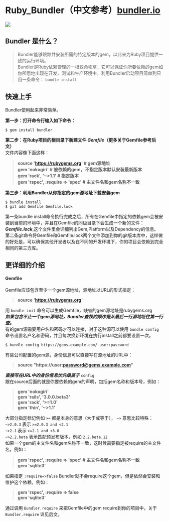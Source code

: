 # Ruby_Bundler（中文参考）[bundler.io](http://www.bundler.io)
![](http://bundler.io/images/gembundler.png)

## Bundler 是什么？
> Bundler能够跟踪并安装所需的特定版本的gem，以此来为Ruby项目提供一致的运行环境。  
> Bundler是Ruby依赖管理的一根救命稻草，它可以保证你所要依赖的gem如你所愿地出现在开发、测试和生产环境中。利用Bundler启动项目简单到只用一条命令： ``` bundle install ``` 

## 快速上手
Bundler使用起来非常简单。  

**第一步：打开命令行输入如下命令：**  
```
$ gem install bundler
```  

**第二步：在Ruby项目的根目录下新建文件 _Gemfile_（更多关于Gemfile参考后文）**  
文件内容像下面这样：  
> **source 'https://rubygems.org'  \# gem源地址  
gem 'nokogiri'                     \# 被依赖的gem，不指定版本默认安装最新版本  
gem 'rack', '~>1.1'                \# 指定版本  
gem 'rspec', :require => 'spec'    \# 主文件名和gem名称不一致**  

**第三步：利用Bundler从你指定的gem源地址下载安装gem**  
```
$ bundle install  
$ git add Gemfile Gemfile.lock
```  

第一条bundle install命令执行完成之后，所有在Gemfile中指定的依赖gem会被安装到当前的环境中，并且在Gemfile的同级目录下会生成一个新的文件： **_Gemfile.lock_**,这个文件里会详细列出Gem,Platform以及Dependency的信息。  
第二条git命令将Gemfile和Gemfile.lock两个文件添加到你的git版本库中，这样做的好处是，可以确保其他开发者以及在不同的开发环境下，你的项目会依赖到完全相同的第三方库。  

## 更详细的介绍
#### Gemfile
Gemfile应该包含至少一个gem源地址，源地址以URL的形式指定：  
> **source 'https://rubygems.org'**  

用 ```bundle init``` 命令可以生成Gemfile，缺省的gem源地址是rubygems.org  
**_如果包含不止一个gem源地址，Bundler查找的顺序是从最后一行源地址往第一行查。_**  
有的gem源需要用户名和密码才可以连接，对于这种源可以使用 ```bundle config``` 命令设置名户名和密码，并且每次换新环境在执行install之前都要设置一次。 
```
$ bundle config https://gems.example.com/ user:password
```  

有些公司配置的gem源，身份信息可以直接写在源地址的URL中：  
> **source "https://user:password@gems.example.com"**  

**_直接写在URL中的身份信息优先级高于_** ```config```  
跟在source后面的就是你要依赖的gem的声明，包括gem名称和版本号，例如：
> **gem 'nokogiri'  
    gem 'rails', '3.0.0.beta3'  
    gem 'rack',  '>=1.0'  
    gem 'thin',  '~>1.1'**  

大部分指定标记例如 ```>=``` 都是本身的意思（大于或等于）， ```~>``` 意思比较特殊：  
```~>2.0.3``` 表示 ```>=2.0.3 and <2.1```  
```~>2.1``` 表示 ```>=2.1 and <3.0```  
```~>2.2.beta``` 表示匹配预发布版本，例如 ```2.2.beta.12```  
如果一个gem的主文件名和gem名称不一致，这时候需要指定被require的主文件名，例如：  
> **gem 'rspec', :require => 'spec' \# 主文件名和gem名称不一致  
    gem 'sqlite3'**  
    
如果指定 ```:require=>false``` Bundler就不会require这个gem，但是依然会安装和维护这个依赖，例如：  
> **gem 'rspec', :require => false  
    gem 'sqlite3'**  
    
通过调用 ```Bundler.require``` 来把Gemfile中的gem require到你的项目中，关于 ```Bundler.require``` 详见后文。  


